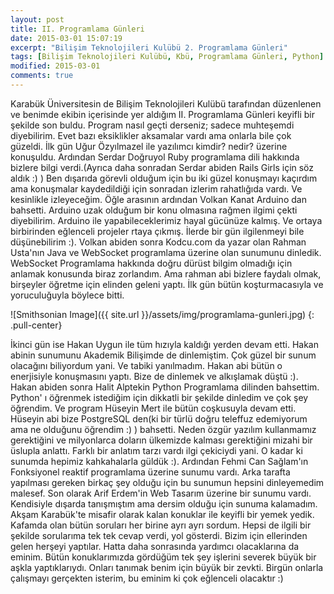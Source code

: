 ```yaml
---
layout: post
title: II. Programlama Günleri
date: 2015-03-01 15:07:19
excerpt: "Bilişim Teknolojileri Kulübü 2. Programlama Günleri"
tags: [Bilişim Teknolojileri Kulübü, Kbü, Programlama Günleri, Python]
modified: 2015-03-01
comments: true
---
```


  Karabük Üniversitesin de Bilişim Teknolojileri Kulübü tarafından düzenlenen ve benimde ekibin içerisinde yer aldığım  II. Programlama Günleri keyifli bir şekilde son buldu. Program nasıl geçti derseniz; sadece muhteşemdi diyebilirim. Evet bazı eksiklikler aksamalar vardı ama onlarla bile çok güzeldi. 
  İlk gün Uğur Özyılmazel ile yazılımcı kimdir? nedir? üzerine konuşuldu. Ardından Serdar Doğruyol  Ruby programlama dili hakkında bizlere bilgi verdi.(Ayrıca daha sonradan Serdar abiden Rails Girls için söz aldık :) ) Ben dışarıda görevli olduğum için bu iki güzel konuşmayı kaçırdım ama konuşmalar kaydedildiği için sonradan izlerim rahatlığıda vardı. Ve kesinlikle izleyeceğim. Öğle arasının ardından Volkan Kanat  Arduino dan bahsetti. Arduino uzak olduğum bir konu olmasına rağmen ilgimi çekti diyebilirim. Arduino ile yapabileceklerimiz hayal gücünüze kalmış. Ve ortaya birbirinden eğlenceli projeler rtaya çıkmış. İlerde bir gün ilgilenmeyi bile düşünebilirim :). Volkan abiden sonra Kodcu.com da yazar olan Rahman Usta'nın Java ve WebSocket programlama üzerine olan sunumunu dinledik. WebSocket Programlama hakkında doğru dürüst bilgim olmadığı için anlamak konusunda biraz zorlandım. Ama rahman abi bizlere faydalı olmak, birşeyler öğretme için elinden geleni yaptı. İlk gün bütün koşturmacasıyla ve yoruculuğuyla böylece bitti.

![Smithsonian Image]({{ site.url }}/assets/img/programlama-gunleri.jpg)
{: .pull-center}

  İkinci gün ise Hakan Uygun ile tüm hızıyla kaldığı yerden devam etti. Hakan abinin sunumunu Akademik Bilişimde de dinlemiştim. Çok güzel bir sunum olacağını biliyordum yani. Ve tabiki yanılmadım. Hakan abi bütün o enerjisiyle konuşmasını yaptı. Bize de dinlemek ve alkışlamak düştü :). Hakan abiden sonra Halit Alptekin Python Programlama dilinden bahsettim. Python' ı öğrenmek istediğim için dikkatli bir şekilde dinledim ve çok şey öğrendim. Ve program Hüseyin Mert ile bütün coşkusuyla devam etti. Hüseyin abi bize PostgreSQL den(ki bir türlü doğru teleffuz edemiyorum ama ne olduğunu öğrendim :) ) bahsetti. Neden özgür yazılım kullanmamız gerektiğini ve milyonlarca doların ülkemizde kalması gerektiğini mizahi bir üslupla anlattı. Farklı bir anlatım tarzı vardı ilgi çekiciydi yani. O kadar ki sunumda hepimiz kahkahalarla güldük :). Ardından Fehmi Can Sağlam'ın Fonksiyonel reaktif programlama üzerine sunumu vardı. Arka tarafta yapılması gereken birkaç şey olduğu için bu sunumun hepsini dinleyemedim malesef. Son olarak Arif Erdem'in Web Tasarım üzerine bir sunumu vardı. Kendisiyle dışarda tanışmıştım ama dersim olduğu için sunuma kalamadım. Akşam Karabük'te misafir olarak kalan konuklar ile keyifli bir yemek yedik. Kafamda olan bütün soruları her birine ayrı ayrı sordum. Hepsi de ilgili bir şekilde sorularıma tek tek cevap verdi, yol gösterdi. Bizim için ellerinden gelen herşeyi yaptılar. Hatta daha sonrasında yardımcı olacaklarına da eminim. Bütün konuklarımızda gördüğüm tek şey işlerini severek büyük bir aşkla yaptıklarıydı. Onları tanımak benim için büyük bir zevkti. Birgün onlarla çalışmayı gerçekten isterim, bu eminim ki çok eğlenceli olacaktır :)
